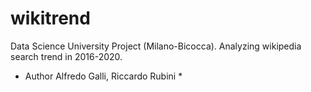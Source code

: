 # wikitrend
Data Science University Project (Milano-Bicocca). Analyzing wikipedia search trend in 2016-2020.

* Author Alfredo Galli, Riccardo Rubini *
